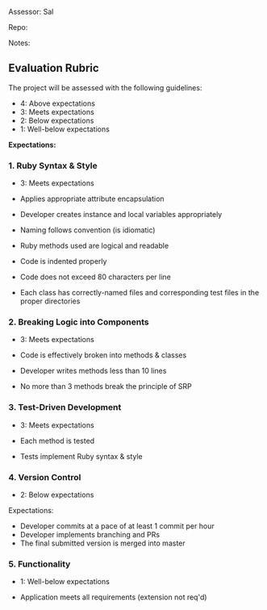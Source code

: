 Assessor: Sal

Repo:

Notes:

## Evaluation Rubric

The project will be assessed with the following guidelines:

* 4: Above expectations
* 3: Meets expectations
* 2: Below expectations
* 1: Well-below expectations

**Expectations:**

### 1. Ruby Syntax & Style

* 3: Meets expectations

* Applies appropriate attribute encapsulation  
* Developer creates instance and local variables appropriately
* Naming follows convention (is idiomatic)
* Ruby methods used are logical and readable
* Code is indented properly
* Code does not exceed 80 characters per line
* Each class has correctly-named files and corresponding test files in the proper directories

### 2. Breaking Logic into Components

* 3: Meets expectations

* Code is effectively broken into methods & classes
* Developer writes methods less than 10 lines
* No more than 3 methods break the principle of SRP


### 3. Test-Driven Development

* 3: Meets expectations

* Each method is tested
* Tests implement Ruby syntax & style

### 4. Version Control

* 2: Below expectations

Expectations:

* Developer commits at a pace of at least 1 commit per hour
* Developer implements branching and PRs
* The final submitted version is merged into master

### 5. Functionality

* 1: Well-below expectations

* Application meets all requirements (extension not req'd)
